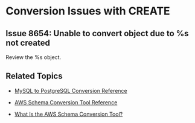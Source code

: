 # Conversion Issues with CREATE<a name="sct-reference-MySQL-PostgreSQL-CREATE"></a>

## Issue 8654: Unable to convert object due to %s not created<a name="sct-reference-8654"></a>

Review the %s object\.

## Related Topics<a name="sct-reference-MySQL-PostgreSQL-CREATE-related"></a>

+  [MySQL to PostgreSQL Conversion Reference](sct-reference-MySQL-PostgreSQL.md) 

+  [AWS Schema Conversion Tool Reference](CHAP_SchemaConversionTool.Reference.md) 

+  [What Is the AWS Schema Conversion Tool?](Welcome.md) 